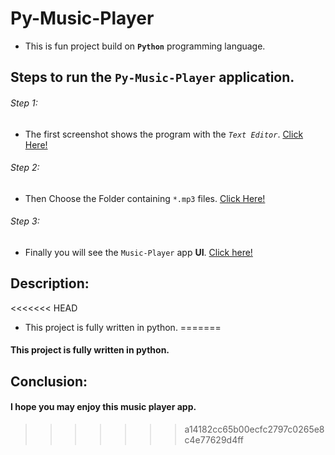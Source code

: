 # Py-Music-Player

- This is fun project build on __`Python`__ programming language.

## Steps to run the `Py-Music-Player` application.
###### Step 1:
- The first screenshot shows the program with the _`Text Editor`_. [Click Here!](./screenshots/Screenshot1.png) 

###### Step 2:

- Then Choose the Folder containing `*.mp3` files. [Click Here!](./screenshots/Screenshot2.png)

###### Step 3:
- Finally you will see the `Music-Player` app __UI__. [Click here!](./screenshots/Screenshot3.png)


## Description: 
<<<<<<< HEAD
- This project is fully written in python.
=======
#### This project is fully written in python.

## Conclusion: 
#### I hope you may enjoy this music player app.
>>>>>>> a14182cc65b00ecfc2797c0265e8c4e77629d4ff
